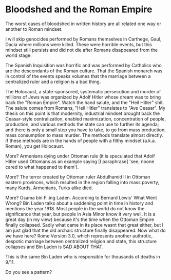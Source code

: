 # Bloodshed and the Roman Empire

The worst cases of bloodshed in written history are all related one way or another to Roman mindset.

I will skip genocides performed by Romans themselves in Carthege, Gaul, Dacia where millions were killed. These were horrible events, but this mindset still persists and did not die after Romans disappeared from the world stage.

The Spanish Inquisition was horrific and was performed by Catholics who are the descendants of the Roman culture. That the Spanish monarch was in control of the events speaks volumes that the marriage between a centralized ruler and a religion is a bad thing.

The Holocaust, a state-sponsored, systematic persecution and murder of millions of Jews was organized by Adolf Hitler whose dream was to bring back the "Roman Empire". Watch the hand salute, and the "Heil Hitler" shit. The salute comes from Romans, "Heil Hitler" translates to "Ave Ceasar". My thesis on this point is that modernity, industrial mindset brought back the Ceasar-style centralization, enabled maximization, concentration of people, production, and various methods the state can use to further its agenda; and there is only a small step you have to take, to go from mass production, mass consumption to mass murder. The methods translate almost directly. If these methods are in the hands of people with a filthy mindset (a.k.a. Roman), you get Holocaust.

More? Armenians dying under Ottoman rule (it is speculated that Adolf Hitler used Ottomans as an example saying [I paraphrase] 'see, noone cared to what happened to them').

More? The terror created by Ottoman ruler Abdulhamid II in Ottoman eastern provinces, which resulted in the region falling into mass poverty, many Kurds, Armenians, Turks alike died.

More? Osama bin F..ing Laden. According to Bernard Lewis' What Went Wrong? Bin Laden talks about a saddening point in time in history and mentions the year 1918. Most people in the world do not know the significance that year, but people in Asia Minor know it very well. It is a great day (in my view) because it's the time when the Ottoman Empire finally collapsed. Sadly what came in its place wasnt that great either, but I am just glad that the old archaic structure finally disappeared. Now what do we have here? Rome Version 3.0, which represents another authrotic, despotic marriage between centralized religion and state, this structure collapses and Bin Laden is SAD ABOUT THAT.

This is the same Bin Laden who is responsible for thousands of deaths in 9/11.

Do you see a pattern?
